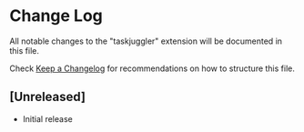 # Change Log

All notable changes to the "taskjuggler" extension will be documented in this file.

Check [Keep a Changelog](http://keepachangelog.com/) for recommendations on how to structure this file.

## [Unreleased]

- Initial release